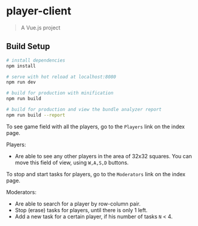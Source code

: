 # player-client

> A Vue.js project

## Build Setup

``` bash
# install dependencies
npm install

# serve with hot reload at localhost:8080
npm run dev

# build for production with minification
npm run build

# build for production and view the bundle analyzer report
npm run build --report
```

To see game field with all the players, go to the `Players` link on the index page.

Players:
- Are able to see any other players in the area of 32x32 squares. You can move this field of view,
using `W,A,S,D` buttons.

To stop and start tasks for players, go to the `Moderators` link on the index page.

Moderators:
- Are able to search for a player by row-column pair.
- Stop (erase) tasks for players, until there is only 1 left.
- Add a new task for a certain player, if his number of tasks `N` < 4.
